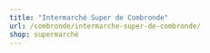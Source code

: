```yaml
---
title: "Intermarché Super de Combronde"
url: /combronde/intermarche-super-de-combronde/
shop: supermarché
---
```

